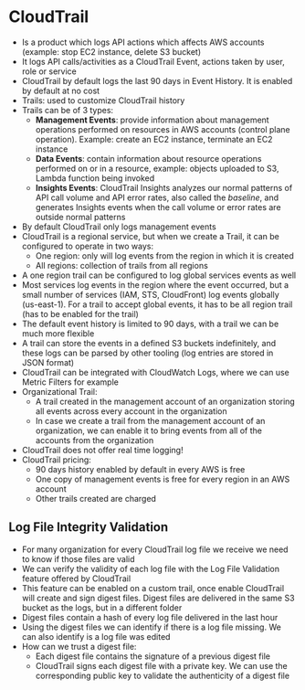  # CloudTrail

- Is a product which logs API actions which affects AWS accounts (example: stop EC2 instance, delete S3 bucket)
- It logs API calls/activities as a CloudTrail Event, actions taken by user, role or service
- CloudTrail by default logs the last 90 days in Event History. It is enabled by default at no cost
- Trails: used to customize CloudTrail history
- Trails can be of 3 types:
    - **Management Events**: provide information about management operations performed on resources in AWS accounts (control plane operation). Example: create an EC2 instance, terminate an EC2 instance
    - **Data Events**: contain information about resource operations performed on or in a resource, example: objects uploaded to S3, Lambda function being invoked
    - **Insights Events**: CloudTrail Insights analyzes our normal patterns of API call volume and API error rates, also called the *baseline*, and generates Insights events when the call volume or error rates are outside normal patterns
- By default CloudTrail only logs management events
- CloudTrail is a regional service, but when we create a Trail, it can be configured to operate in two ways:
    - One region: only will log events from the region in which it is created
    - All regions: collection of trails from all regions
- A one region trail can be configured to log global services events as well
- Most services log events in the region where the event occurred, but a small number of services (IAM, STS, CloudFront) log events globally (us-east-1). For a trail to accept global events, it has to be all region trail (has to be enabled for the trail)
- The default event history is limited to 90 days, with a trail we can be much more flexible
- A trail can store the events in a defined S3 buckets indefinitely, and these logs can be parsed by other tooling (log entries are stored in JSON format)
- CloudTrail can be integrated with CloudWatch Logs, where we can use Metric Filters for example
- Organizational Trail: 
    - A trail created in the management account of an organization storing all events across every account in the organization
    - In case we create a trail from the management account of an organization, we can enable it to bring events from all of the accounts from the organization
- CloudTrail does not offer real time logging!
- CloudTrail pricing:
    - 90 days history enabled by default in every AWS is free
    - One copy of management events is free for every region in an AWS account
    - Other trails created are charged

## Log File Integrity Validation

- For many organization for every CloudTrail log file we receive we need to know if those files are valid
- We can verify the validity of each log file with the Log File Validation feature offered by CloudTrail
- This feature can be enabled on a custom trail, once enable CloudTrail will create and sign digest files. Digest files are delivered in the same S3 bucket as the logs, but in a different folder
- Digest files contain a hash of every log file delivered in the last hour
- Using the digest files we can identify if there is a log file missing. We can also identify is a log file was edited
- How can we trust a digest file:
    - Each digest file contains the signature of a previous digest file
    - CloudTrail signs each digest file with a private key. We can use the corresponding public key to validate the authenticity of a digest file